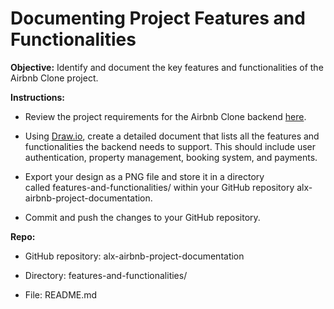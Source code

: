 # Documenting Project Features and Functionalities

**Objective:** Identify and document the key features and functionalities of the Airbnb Clone project.

**Instructions:**

*   Review the project requirements for the Airbnb Clone backend [here](https://savanna.alxafrica.com/rltoken/CN5nWELM11lIIvusZnWx3g).
    
*   Using [Draw.io](https://savanna.alxafrica.com/rltoken/C9c1zKT6CST6FiUa6r6jUg), create a detailed document that lists all the features and functionalities the backend needs to support. This should include user authentication, property management, booking system, and payments.
    
*   Export your design as a PNG file and store it in a directory called features-and-functionalities/ within your GitHub repository alx-airbnb-project-documentation.
    
*   Commit and push the changes to your GitHub repository.
    

**Repo:**

*   GitHub repository: alx-airbnb-project-documentation
    
*   Directory: features-and-functionalities/
    
*   File: README.md
